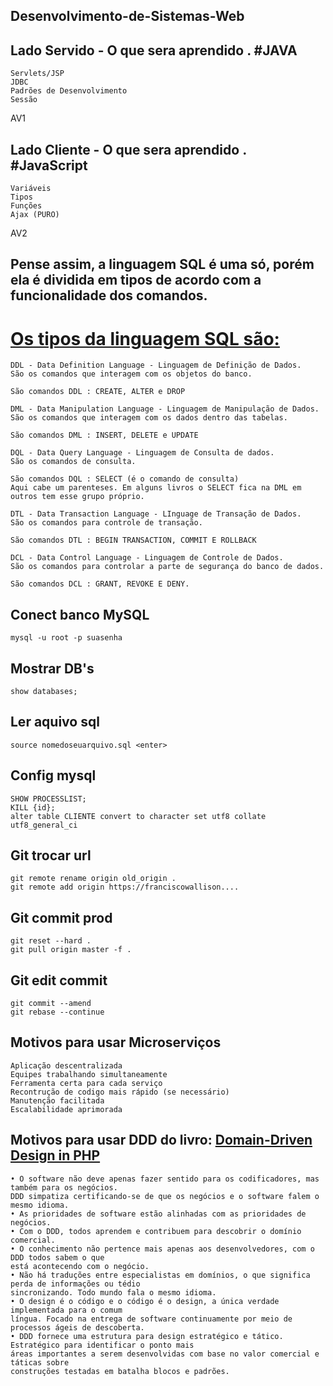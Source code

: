 ## Desenvolvimento-de-Sistemas-Web

## Lado Servido - O que sera aprendido . #JAVA 
    Servlets/JSP
    JDBC
    Padrões de Desenvolvimento
    Sessão
 AV1
## Lado Cliente - O que sera aprendido . #JavaScript 
    Variáveis
    Tipos
    Funções
    Ajax (PURO)
 AV2




## Pense assim, a linguagem SQL é uma só, porém ela é dividida em tipos de acordo com a funcionalidade dos comandos.
# [Os tipos da linguagem SQL são:](https://pt.stackoverflow.com/questions/262867/o-que-s%C3%A3o-as-siglas-ddl-dml-dql-dtl-e-dcl)  
```
DDL - Data Definition Language - Linguagem de Definição de Dados.
São os comandos que interagem com os objetos do banco.

São comandos DDL : CREATE, ALTER e DROP
```
```
DML - Data Manipulation Language - Linguagem de Manipulação de Dados.
São os comandos que interagem com os dados dentro das tabelas.

São comandos DML : INSERT, DELETE e UPDATE
```
```
DQL - Data Query Language - Linguagem de Consulta de dados.
São os comandos de consulta.

São comandos DQL : SELECT (é o comando de consulta) 
Aqui cabe um parenteses. Em alguns livros o SELECT fica na DML em outros tem esse grupo próprio.
```
```
DTL - Data Transaction Language - LInguage de Transação de Dados.
São os comandos para controle de transação.

São comandos DTL : BEGIN TRANSACTION, COMMIT E ROLLBACK
```
```
DCL - Data Control Language - Linguagem de Controle de Dados.
São os comandos para controlar a parte de segurança do banco de dados.

São comandos DCL : GRANT, REVOKE E DENY.
```


## Conect banco  MySQL
```
mysql -u root -p suasenha
``` 
## Mostrar DB's
```
show databases;
```

## Ler aquivo sql
```
source nomedoseuarquivo.sql <enter>
```
## Config mysql 
``` 
SHOW PROCESSLIST;
KILL {id};
alter table CLIENTE convert to character set utf8 collate utf8_general_ci
```

## Git trocar url
```
git remote rename origin old_origin .
git remote add origin https://franciscowallison....
```
## Git commit prod
```
git reset --hard .
git pull origin master -f .
```
## Git edit commit
```
git commit --amend
git rebase --continue
```

## Motivos para usar Microserviços
```
Aplicação descentralizada
Equipes trabalhando simultaneamente
Ferramenta certa para cada serviço
Recontrução de codigo mais rápido (se necessário)
Manutenção facilitada
Escalabilidade aprimorada
``` 

## Motivos para usar DDD do livro: [Domain-Driven Design in PHP](https://books.google.com.br/books/about/Domain_Driven_Design_in_PHP.html?id=4nc5DwAAQBAJ&source=kp_cover&redir_esc=y)  
```
• O software não deve apenas fazer sentido para os codificadores, mas também para os negócios. 
DDD simpatiza certificando-se de que os negócios e o software falem o mesmo idioma.
• As prioridades de software estão alinhadas com as prioridades de negócios.
• Com o DDD, todos aprendem e contribuem para descobrir o domínio comercial.
• O conhecimento não pertence mais apenas aos desenvolvedores, com o DDD todos sabem o que 
está acontecendo com o negócio.
• Não há traduções entre especialistas em domínios, o que significa perda de informações ou tédio
sincronizando. Todo mundo fala o mesmo idioma.
• O design é o código e o código é o design, a única verdade implementada para o comum
língua. Focado na entrega de software continuamente por meio de processos ágeis de descoberta.
• DDD fornece uma estrutura para design estratégico e tático. Estratégico para identificar o ponto mais
áreas importantes a serem desenvolvidas com base no valor comercial e táticas sobre 
construções testadas em batalha blocos e padrões.
```



